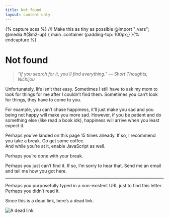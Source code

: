 ```yaml
---
title: Not found
layout: content-only
---
```

{% capture scss %}
//! Make this as tiny as possible
@import "_vars";
@media #{$m2-up} {
    main .container {padding-top: 100px;}
}{% endcapture %}<style>{{ scss | scssify }}</style>

# Not found

> _“If you search for it, you’ll find everything.” &mdash;&nbsp;Short&nbsp;Thoughts, Nichijou_

Unfortunately, life isn’t that easy. Sometimes I still have to ask my mom to look for things for me after I couldn’t find them. Sometimes you can’t look for things, they have to come to you.

For example, you can’t chase happiness, it’ll just make you sad and you being not happy will make you more sad. However, if you be patient and do something else (like read a book idk), happiness will arrive when you least expect it.

Perhaps you’ve landed on this page 15 times already. If so, I recommend you take a break. Go get some coffee. <noscript style="display: inline-block;">And while you’re at it, enable JavaScript as well.</noscript>

Perhaps you’re done with your break.

Perhaps you just can’t find it. If so, I’m sorry to hear that. Send me an email and tell me how you got here.

<hr>

Perhaps you purposefully typed in a non-existent URL just to find this letter. Perhaps you didn’t read it.

Since this is a dead link, here’s a dead link.

![A dead link][link]


[link]: https://puu.sh/tjtOi/527de4b8e5.png
